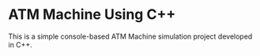 # ATM Machine Using C++
This is a simple console-based ATM Machine simulation project developed in C++.
